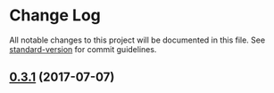 # Change Log

All notable changes to this project will be documented in this file.
See [standard-version](https://github.com/conventional-changelog/standard-version) for commit guidelines.

<a name="0.3.1"></a>
## [0.3.1](https://github.com/ec-europa/europa-component-library/compare/@ec-europa/ecl-fields@0.3.0...@ec-europa/ecl-fields@0.3.1) (2017-07-07)
